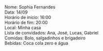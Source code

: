 Nome: Sophia Fernandes \
Data: 14/09 \
Horário de início: 16:00 \
Horário de fim: 20:00 \
Local: Minha casa \
Lista de convidados: Ana, José, Lucas, Gabriel \
Comidas: Bolo, salgadinhos e brigadeiro \
Bebidas: Coca cola zero e água 
